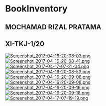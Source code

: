 # BookInventory
## MOCHAMAD RIZAL PRATAMA 
## XI-TKJ-1/20 
[![Screenshot_2017-04-16-20-08-03.png](https://s13.postimg.org/vrj958d7b/Screenshot_2017-04-16-20-08-03.png)](https://postimg.org/image/7b13arcgj/)
[![Screenshot_2017-04-16-20-08-41.png](https://s14.postimg.org/afnq6z735/Screenshot_2017-04-16-20-08-41.png)](https://postimg.org/image/yw5w1g7tp/)
[![Screenshot_2017-04-17-07-21-04.png](https://s30.postimg.org/x49p96zgx/Screenshot_2017-04-17-07-21-04.png)](https://postimg.org/image/lf5pl88i5/)
[![Screenshot_2017-04-16-20-08-53.png](https://s2.postimg.org/essh4weqh/Screenshot_2017-04-16-20-08-53.png)](https://postimg.org/image/gxcu5zgd1/)
[![Screenshot_2017-04-16-20-09-06.png](https://s3.postimg.org/jlu4cheoj/Screenshot_2017-04-16-20-09-06.png)](https://postimg.org/image/cim8wv98v/)
[![Screenshot_2017-04-16-20-09-08.png](https://s29.postimg.org/q36bf4vw7/Screenshot_2017-04-16-20-09-08.png)](https://postimg.org/image/obdck8cj7/)
[![Screenshot_2017-04-16-20-09-16.png](https://s1.postimg.org/uxugrfpb3/Screenshot_2017-04-16-20-09-16.png)](https://postimg.org/image/76v39bp3v/)
[![Screenshot_2017-04-16-20-09-18.png](https://s2.postimg.org/pml5s1t2h/Screenshot_2017-04-16-20-09-18.png)](https://postimg.org/image/j8w2oso6d/)
[![Screenshot_2017-04-17-07-19-19.png](https://s3.postimg.org/6snwxfor7/Screenshot_2017-04-17-07-19-19.png)](https://postimg.org/image/vyov49q1b/)
